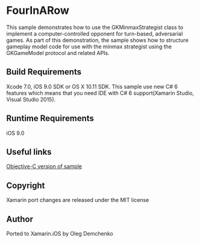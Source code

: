 FourInARow
==============

This sample demonstrates how to use the GKMinmaxStrategist class to implement a computer-controlled opponent for turn-based, adversarial games. As part of this demonstration, the sample shows how to structure gameplay model code for use with the minmax strategist using the GKGameModel protocol and related APIs.

Build Requirements
------------------

Xcode 7.0, iOS 9.0 SDK or OS X 10.11 SDK. This sample use new C# 6 features which means that you need IDE with C# 6 support(Xamarin Studio, Visual Studio 2015).

Runtime Requirements
------------------

iOS 9.0

Useful links
-------------

[Objective-C version of sample](https://developer.apple.com/library/prerelease/ios/samplecode/FourInARow/Introduction/Intro.html#//apple_ref/doc/uid/TP40016142)

Copyright
---------

Xamarin port changes are released under the MIT license

Author
------ 

Ported to Xamarin.iOS by Oleg Demchenko

